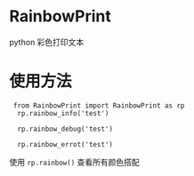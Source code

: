 # RainbowPrint
python 彩色打印文本

# 使用方法
```
 from RainbowPrint import RainbowPrint as rp
  rp.rainbow_info('test')
 
  rp.rainbow_debug('test')

  rp.rainbow_errot('test')
```
使用 ``` rp.rainbow() ``` 查看所有颜色搭配
